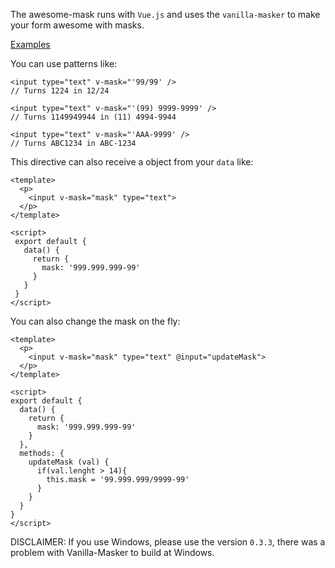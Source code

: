The awesome-mask runs with `Vue.js` and uses the `vanilla-masker` to make your form awesome with masks.

[Examples](https://moip.github.io/awesome-examples/)

You can use patterns like:

```vue
<input type="text" v-mask="'99/99' />
// Turns 1224 in 12/24
```

```vue
<input type="text" v-mask="'(99) 9999-9999' />
// Turns 1149949944 in (11) 4994-9944
```



```vue
<input type="text" v-mask="'AAA-9999' />
// Turns ABC1234 in ABC-1234
```


This directive can also receive a object from your `data` like:

```vue
<template>
  <p>
    <input v-mask="mask" type="text">
  </p>
</template>

<script>
 export default {
   data() {
     return {
       mask: '999.999.999-99'
     }
   }
 }
</script>
```

You can also change the mask on the fly:

```vue
<template>
  <p>
    <input v-mask="mask" type="text" @input="updateMask">
  </p>
</template>

<script>
export default {
  data() {
    return {
      mask: '999.999.999-99'
    }
  },
  methods: {
    updateMask (val) {
      if(val.lenght > 14){
        this.mask = '99.999.999/9999-99'
      }
    }
  }
}
</script>
```

DISCLAIMER: If you use Windows, please use the version `0.3.3`, there was a problem with Vanilla-Masker to build at Windows.
